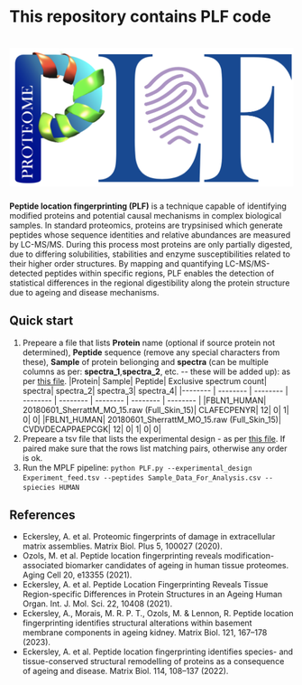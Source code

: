 # This repository contains PLF code

# ![Protein Locational Fingerprinter](assets/images/PLF.png) 
**Peptide location fingerprinting (PLF)** is a technique capable of identifying modified proteins and potential causal mechanisms in complex biological samples. In standard proteomics, proteins are trypsinised which generate peptides whose sequence identities and relative abundances are measured by LC-MS/MS. During this process most proteins are only partially digested, due to differing solubilities, stabilities and enzyme susceptibilities related to their higher order structures. By mapping and quantifying LC-MS/MS-detected peptides within specific regions, PLF enables the detection of statistical differences in the regional digestibility along the protein structure due to ageing and disease mechanisms.

## Quick start
1. Prepeare a file that lists **Protein** name (optional if source protein not determined), **Peptide** sequence (remove any special characters from these), **Sample** of protein belionging and **spectra** (can be multiple columns as per: **spectra_1**,**spectra_2**, etc. -- these will be added up): as per [this file](https://github.com/maxozo/MPLF/blob/mplf_package/Sample_Data/sample_inputs_small/Sample_Data_For_Analysis.csv).
|Protein|	Sample|	Peptide|	Exclusive spectrum count|	spectra|	spectra_2|	spectra_3|	spectra_4|
|-------- |	-------- |	-------- |	-------- |	-------- |	-------- |	-------- |	-------- |
|FBLN1_HUMAN|	20180601_SherrattM_MO_15.raw (Full_Skin_15)|	CLAFECPENYR|	12|	0|	1|	0|	0|
|FBLN1_HUMAN|	20180601_SherrattM_MO_15.raw (Full_Skin_15)|	CVDVDECAPPAEPCGK|	12|	0|	1|	0|	0|
1. Prepeare a tsv file that lists the experimental design - as per [this file](https://github.com/maxozo/MPLF/blob/mplf_package/Sample_Data/sample_inputs_small/Experiment_feed.tsv). If paired make sure that the rows list matching pairs, otherwise any order is ok.
2. Run the MPLF pipeline:
    `python PLF.py --experimental_design Experiment_feed.tsv --peptides Sample_Data_For_Analysis.csv --spiecies HUMAN`


## References
* Eckersley, A. et al. Proteomic fingerprints of damage in extracellular matrix assemblies. Matrix Biol. Plus 5, 100027 (2020).
* Ozols, M. et al. Peptide location fingerprinting reveals modification-associated biomarker candidates of ageing in human tissue proteomes. Aging Cell 20, e13355 (2021).
* Eckersley, A. et al. Peptide Location Fingerprinting Reveals Tissue Region-specific Differences in Protein Structures in an Ageing Human Organ. Int. J. Mol. Sci. 22, 10408 (2021).
* Eckersley, A., Morais, M. R. P. T., Ozols, M. & Lennon, R. Peptide location fingerprinting identifies structural alterations within basement membrane components in ageing kidney. Matrix Biol. 121, 167–178 (2023).
* Eckersley, A. et al. Peptide location fingerprinting identifies species- and tissue-conserved structural remodelling of proteins as a consequence of ageing and disease. Matrix Biol. 114, 108–137 (2022).
